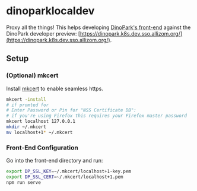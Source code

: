 # dinoparklocaldev

Proxy all the things! This helps developing [DinoPark's front-end](https://github.com/mozilla-iam/dino-park-front-end/)
against the DinoPark developer preview: [https://dinopark.k8s.dev.sso.allizom.org/](https://dinopark.k8s.dev.sso.allizom.org/).

## Setup

### (Optional) mkcert
Install [mkcert](https://github.com/FiloSottile/mkcert) to enable seamless https.

```bash
mkcert -install
# if promted for
# Enter Password or Pin for "NSS Certificate DB":
# if you're using Firefox this requires your Firefox master password
mkcert localhost 127.0.0.1
mkdir ~/.mkcert
mv localhost+1* ~/.mkcert
```

### Front-End Configuration

Go into the front-end directory and run:

```bash
export DP_SSL_KEY=~/.mkcert/localhost+1-key.pem
export DP_SSL_CERT=~/.mkcert/localhost+1.pem
npm run serve
```